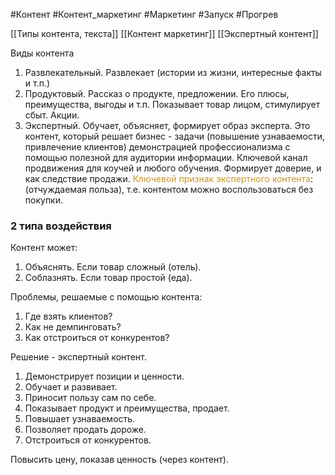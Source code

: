 #Контент #Контент_маркетинг #Маркетинг #Запуск #Прогрев 

[[Типы контента, текста]]
[[Контент маркетинг]]
[[Экспертный контент]]

Виды контента
1. Развлекательный. Развлекает (истории из жизни, интересные факты и т.п.)
2. Продуктовый. Рассказ о продукте, предложении. Его плюсы, преимущества, выгоды и т.п. Показывает товар лицом, стимулирует сбыт. Акции.
3. Экспертный. Обучает, объясняет, формирует образ эксперта. Это контент, который решает бизнес - задачи (повышение узнаваемости, привлечение клиентов) демонстрацией профессионализма с помощью полезной для аудитории информации. Ключевой канал продвижения для коучей и любого обучения. Формирует доверие, и как следствие продажи. 
<span style='color:#c7952b'>Ключевой признак экспертного контента</span>: (отчуждаемая польза), т.е. контентом можно воспользоваться без покупки.

### 2 типа воздействия
Контент может:
1. Объяснять. Если товар сложный (отель).
2. Соблазнять. Если товар простой (еда).

Проблемы, решаемые с помощью контента:
1. Где взять клиентов?
2. Как не демпинговать?
3. Как отстроиться от конкурентов?

Решение - экспертный контент.
1. Демонстрирует позиции и ценности.
2. Обучает и развивает.
3. Приносит пользу сам по себе.
4. Показывает продукт и преимущества, продает.
5. Повышает узнаваемость.
6. Позволяет продать дороже.
7. Отстроиться от конкурентов.

Повысить цену, показав ценность (через контент).  